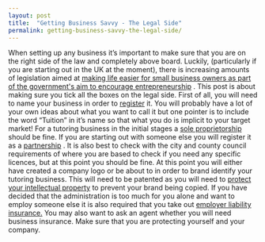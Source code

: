 ```yaml
---
layout: post
title:  "Getting Business Savvy - The Legal Side"
permalink: getting-business-savvy-the-legal-side/
---
```

When setting up any business it’s important to make sure that you are on the
right side of the law and completely above board. Luckily, (particularly if
you are starting out in the UK at the moment), there is increasing amounts of
legislation aimed at 
[making life easier for small business owners as part of the government's aim to encourage entrepreneurship](http://www.theguardian.com/small-business-network/2013/dec/17/outlook-entrepreneurs-2014-investors) . This post is about making sure you tick all
the boxes on the legal side.  First of all, you will need to name your
business in order to 
[register](https://www.gov.uk/set-up-business-uk/register-your-business-in-the-uk) 
it. You will probably have a lot of your
own ideas about what you want to call it but one pointer is to include the
word “Tuition” in it’s name so that what you do is implicit to your target
market! For a tutoring business in the initial stages a [sole proprietorship](http://www.sba.gov/content/sole-proprietorship-0) should be fine. If you are
starting out with someone else you will register it as a [partnership](https://www.gov.uk/set-up-business-partnership) . It is also best to check
with the city and county council requirements of where you are based to check
if you need any specific licences, but at this point you should be fine.  At
this point you will either have created a company logo or be about to in order
to brand identify your tutoring business. This will need to be patented as you
will need to [protect your intellectual property](https://www.gov.uk/intellectual-property-an-overview) to prevent your brand
being copied.  If you have decided that the administration is too much for you
alone and want to employ someone else it is also required that you take out [ employer liability insurance.](http://www.hse.gov.uk/pubns/hse40.pdf) You may
also want to ask an agent whether you will need business insurance. Make sure
that you are protecting yourself and your company.
